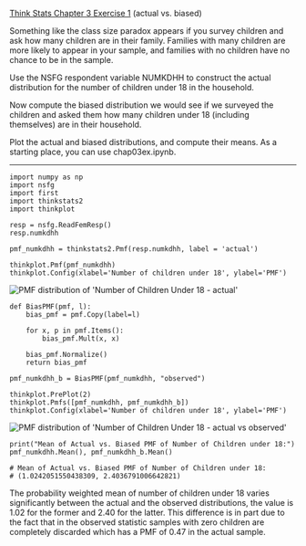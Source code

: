 [Think Stats Chapter 3 Exercise 1](http://greenteapress.com/thinkstats2/html/thinkstats2004.html#toc31) (actual vs. biased)

Something like the class size paradox appears if you survey children and ask how many children are in their family. Families with many children are more likely to appear in your sample, and families with no children have no chance to be in the sample.

Use the NSFG respondent variable NUMKDHH to construct the actual distribution for the number of children under 18 in the household.

Now compute the biased distribution we would see if we surveyed the children and asked them how many children under 18 (including themselves) are in their household.

Plot the actual and biased distributions, and compute their means. As a starting place, you can use chap03ex.ipynb.

-----
```
import numpy as np
import nsfg
import first
import thinkstats2
import thinkplot

resp = nsfg.ReadFemResp()
resp.numkdhh

pmf_numkdhh = thinkstats2.Pmf(resp.numkdhh, label = 'actual')

thinkplot.Pmf(pmf_numkdhh)
thinkplot.Config(xlabel='Number of children under 18', ylabel='PMF')
```

![PMF distribution of 'Number of Children Under 18 - actual'](/3-1-actual_biased_pmf1.png?raw=true "PMF distribution of 'Number of Children Under 18 - actual")

```
def BiasPMF(pmf, l):
    bias_pmf = pmf.Copy(label=l)

    for x, p in pmf.Items():
        bias_pmf.Mult(x, x)

    bias_pmf.Normalize()
    return bias_pmf

pmf_numkdhh_b = BiasPMF(pmf_numkdhh, "observed")

thinkplot.PrePlot(2)
thinkplot.Pmfs([pmf_numkdhh, pmf_numkdhh_b])
thinkplot.Config(xlabel='Number of children under 18', ylabel='PMF')
```
![PMF distribution of 'Number of Children Under 18 - actual vs observed'](https://github.com/ausiddiqui/dsp/tree/master/statistics/3-1-actual_biased_pmf2.png "PMF distribution of 'Number of Children Under 18 - actual vs observed")

```
print("Mean of Actual vs. Biased PMF of Number of Children under 18:")
pmf_numkdhh.Mean(), pmf_numkdhh_b.Mean()

# Mean of Actual vs. Biased PMF of Number of Children under 18:
# (1.0242051550438309, 2.4036791006642821)
```
The probability weighted mean of number of children under 18 varies significantly between the actual and the observed distributions, the value is 1.02 for the former and 2.40 for the latter. This difference is in part due to the fact that in the observed statistic samples with zero children are completely discarded which has a PMF of 0.47 in the actual sample. 
